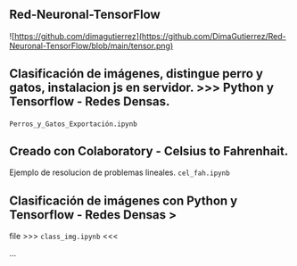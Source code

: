 ## Red-Neuronal-TensorFlow
![https://github.com/dimagutierrez](https://github.com/DimaGutierrez/Red-Neuronal-TensorFlow/blob/main/tensor.png)
## Clasificación de imágenes, distingue perro y gatos, instalacion js en servidor. >>> Python y Tensorflow - Redes Densas. 
`Perros_y_Gatos_Exportación.ipynb`

## Creado con Colaboratory - Celsius to Fahrenhait.
Ejemplo de resolucion de problemas lineales.
`cel_fah.ipynb`

## Clasificación de imágenes con Python y Tensorflow - Redes Densas >
file >>> `class_img.ipynb` <<<

...
